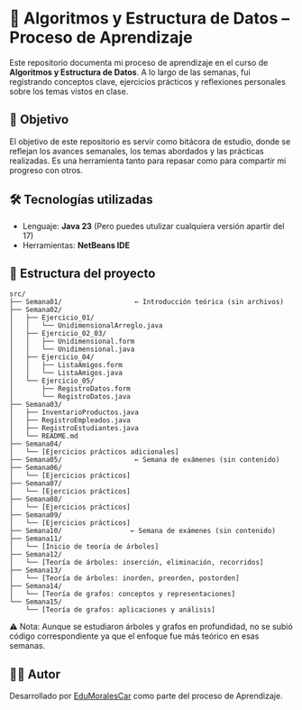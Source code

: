# 📘 Algoritmos y Estructura de Datos – Proceso de Aprendizaje

Este repositorio documenta mi proceso de aprendizaje en el curso de **Algoritmos y Estructura de Datos**. A lo largo de las semanas, fui registrando conceptos clave, ejercicios prácticos y reflexiones personales sobre los temas vistos en clase.


## 🧠 Objetivo

El objetivo de este repositorio es servir como bitácora de estudio, donde se reflejan los avances semanales, los temas abordados y las prácticas realizadas. Es una herramienta tanto para repasar como para compartir mi progreso con otros.


## 🛠️ Tecnologías utilizadas
- Lenguaje: **Java 23** (Pero puedes utulizar cualquiera versión apartir del 17)
- Herramientas: **NetBeans IDE**


## 📁 Estructura del proyecto
```plaintext
src/
├── Semana01/                  ← Introducción teórica (sin archivos)
├── Semana02/
│   ├── Ejercicio_01/
│   │   └── UnidimensionalArreglo.java
│   ├── Ejercicio_02_03/
│   │   ├── Unidimensional.form
│   │   └── Unidimensional.java
│   ├── Ejercicio_04/
│   │   ├── ListaAmigos.form
│   │   └── ListaAmigos.java
│   └── Ejercicio_05/
│       ├── RegistroDatos.form
│       └── RegistroDatos.java
├── Semana03/
│   ├── InventarioProductos.java
│   ├── RegistroEmpleados.java
│   ├── RegistroEstudiantes.java
│   └── README.md
├── Semana04/
│   └── [Ejercicios prácticos adicionales]
├── Semana05/                  ← Semana de exámenes (sin contenido)
├── Semana06/
│   └── [Ejercicios prácticos]
├── Semana07/
│   └── [Ejercicios prácticos]
├── Semana08/
│   └── [Ejercicios prácticos]
├── Semana09/
│   └── [Ejercicios prácticos]
├── Semana10/                 ← Semana de exámenes (sin contenido)
├── Semana11/
│   └── [Inicio de teoría de árboles]
├── Semana12/
│   └── [Teoría de árboles: inserción, eliminación, recorridos]
├── Semana13/
│   └── [Teoría de árboles: inorden, preorden, postorden]
├── Semana14/
│   └── [Teoría de grafos: conceptos y representaciones]
└── Semana15/
    └── [Teoría de grafos: aplicaciones y análisis]
```

⚠️ Nota: Aunque se estudiaron árboles y grafos en profundidad, no se subió código correspondiente ya que el enfoque fue más teórico en esas semanas.



## 👨‍💻 Autor

Desarrollado por [EduMoralesCar](https://github.com/EduMoralesCar) como parte del proceso de Aprendizaje.
